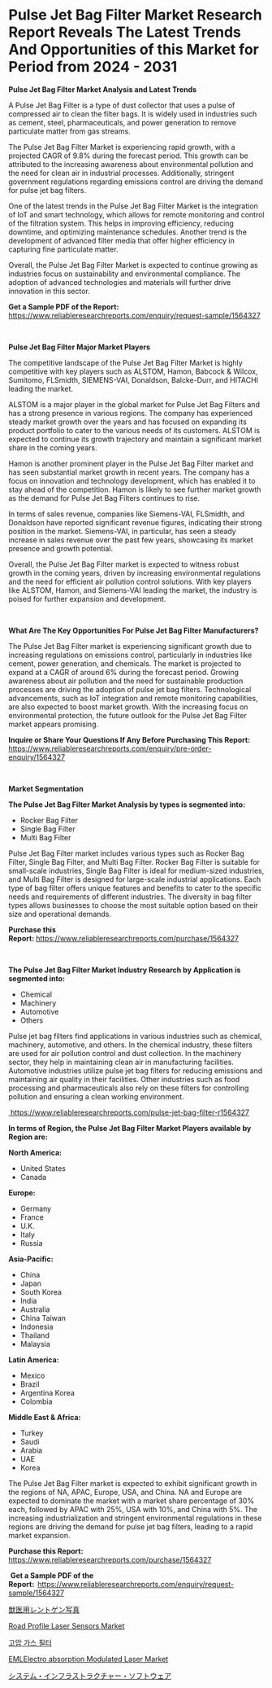 <p><h1>Pulse Jet Bag Filter Market Research Report Reveals The Latest Trends And Opportunities of this Market for Period from 2024 - 2031</h1></p><p><strong>Pulse Jet Bag Filter Market Analysis and Latest Trends</strong></p>
<p><p>A Pulse Jet Bag Filter is a type of dust collector that uses a pulse of compressed air to clean the filter bags. It is widely used in industries such as cement, steel, pharmaceuticals, and power generation to remove particulate matter from gas streams.</p><p>The Pulse Jet Bag Filter Market is experiencing rapid growth, with a projected CAGR of 9.8% during the forecast period. This growth can be attributed to the increasing awareness about environmental pollution and the need for clean air in industrial processes. Additionally, stringent government regulations regarding emissions control are driving the demand for pulse jet bag filters.</p><p>One of the latest trends in the Pulse Jet Bag Filter Market is the integration of IoT and smart technology, which allows for remote monitoring and control of the filtration system. This helps in improving efficiency, reducing downtime, and optimizing maintenance schedules. Another trend is the development of advanced filter media that offer higher efficiency in capturing fine particulate matter.</p><p>Overall, the Pulse Jet Bag Filter Market is expected to continue growing as industries focus on sustainability and environmental compliance. The adoption of advanced technologies and materials will further drive innovation in this sector.</p></p>
<p><strong>Get a Sample PDF of the Report:&nbsp;</strong> <a href="https://www.reliableresearchreports.com/enquiry/request-sample/1564327">https://www.reliableresearchreports.com/enquiry/request-sample/1564327</a></p>
<p>&nbsp;</p>
<p><strong>Pulse Jet Bag Filter Major Market Players</strong></p>
<p><p>The competitive landscape of the Pulse Jet Bag Filter Market is highly competitive with key players such as ALSTOM, Hamon, Babcock & Wilcox, Sumitomo, FLSmidth, SIEMENS-VAI, Donaldson, Balcke-Durr, and HITACHI leading the market.</p><p>ALSTOM is a major player in the global market for Pulse Jet Bag Filters and has a strong presence in various regions. The company has experienced steady market growth over the years and has focused on expanding its product portfolio to cater to the various needs of its customers. ALSTOM is expected to continue its growth trajectory and maintain a significant market share in the coming years.</p><p>Hamon is another prominent player in the Pulse Jet Bag Filter market and has seen substantial market growth in recent years. The company has a focus on innovation and technology development, which has enabled it to stay ahead of the competition. Hamon is likely to see further market growth as the demand for Pulse Jet Bag Filters continues to rise.</p><p>In terms of sales revenue, companies like Siemens-VAI, FLSmidth, and Donaldson have reported significant revenue figures, indicating their strong position in the market. Siemens-VAI, in particular, has seen a steady increase in sales revenue over the past few years, showcasing its market presence and growth potential.</p><p>Overall, the Pulse Jet Bag Filter market is expected to witness robust growth in the coming years, driven by increasing environmental regulations and the need for efficient air pollution control solutions. With key players like ALSTOM, Hamon, and Siemens-VAI leading the market, the industry is poised for further expansion and development.</p></p>
<p>&nbsp;</p>
<p><strong>What Are The Key Opportunities For Pulse Jet Bag Filter Manufacturers?</strong></p>
<p><p>The Pulse Jet Bag Filter market is experiencing significant growth due to increasing regulations on emissions control, particularly in industries like cement, power generation, and chemicals. The market is projected to expand at a CAGR of around 6% during the forecast period. Growing awareness about air pollution and the need for sustainable production processes are driving the adoption of pulse jet bag filters. Technological advancements, such as IoT integration and remote monitoring capabilities, are also expected to boost market growth. With the increasing focus on environmental protection, the future outlook for the Pulse Jet Bag Filter market appears promising.</p></p>
<p><strong>Inquire or Share Your Questions If Any Before Purchasing This Report:</strong> <a href="https://www.reliableresearchreports.com/enquiry/pre-order-enquiry/1564327">https://www.reliableresearchreports.com/enquiry/pre-order-enquiry/1564327</a></p>
<p>&nbsp;</p>
<p><strong>Market Segmentation</strong></p>
<p><strong>The Pulse Jet Bag Filter Market Analysis by types is segmented into:</strong></p>
<p><ul><li>Rocker Bag Filter</li><li>Single Bag Filter</li><li>Multi Bag Filter</li></ul></p>
<p><p>Pulse Jet Bag Filter market includes various types such as Rocker Bag Filter, Single Bag Filter, and Multi Bag Filter. Rocker Bag Filter is suitable for small-scale industries, Single Bag Filter is ideal for medium-sized industries, and Multi Bag Filter is designed for large-scale industrial applications. Each type of bag filter offers unique features and benefits to cater to the specific needs and requirements of different industries. The diversity in bag filter types allows businesses to choose the most suitable option based on their size and operational demands.</p></p>
<p><strong>Purchase this Report:&nbsp;</strong><a href="https://www.reliableresearchreports.com/purchase/1564327">https://www.reliableresearchreports.com/purchase/1564327</a></p>
<p>&nbsp;</p>
<p><strong>The Pulse Jet Bag Filter Market Industry Research by Application is segmented into:</strong></p>
<p><ul><li>Chemical</li><li>Machinery</li><li>Automotive</li><li>Others</li></ul></p>
<p><p>Pulse jet bag filters find applications in various industries such as chemical, machinery, automotive, and others. In the chemical industry, these filters are used for air pollution control and dust collection. In the machinery sector, they help in maintaining clean air in manufacturing facilities. Automotive industries utilize pulse jet bag filters for reducing emissions and maintaining air quality in their facilities. Other industries such as food processing and pharmaceuticals also rely on these filters for controlling pollution and ensuring a clean working environment.</p></p>
<p><a href="https://www.reliableresearchreports.com/pulse-jet-bag-filter-r1564327">&nbsp;https://www.reliableresearchreports.com/pulse-jet-bag-filter-r1564327</a></p>
<p><strong>In terms of Region, the Pulse Jet Bag Filter Market Players available by Region are:</strong></p>
<p>
    <p> <strong> North America: </strong>
        <ul>
            <li>United States</li>
            <li>Canada</li>
        </ul>
        </p> 
    <p> <strong> Europe: </strong>
        <ul>
            <li>Germany</li>
            <li>France</li>
            <li>U.K.</li>
            <li>Italy</li>
            <li>Russia</li>
        </ul>
        </p> 
    <p> <strong> Asia-Pacific: </strong>
        <ul>
            <li>China</li>
            <li>Japan</li>
            <li>South Korea</li>
            <li>India</li>
            <li>Australia</li>
            <li>China Taiwan</li>
            <li>Indonesia</li>
            <li>Thailand</li>
            <li>Malaysia</li>
        </ul>
        </p> 
    <p> <strong> Latin America: </strong>
        <ul>
            <li>Mexico</li>
            <li>Brazil</li>
            <li>Argentina Korea</li>
            <li>Colombia</li>
        </ul>
        </p> 
    <p> <strong> Middle East & Africa: </strong>
        <ul>
            <li>Turkey</li>
            <li>Saudi</li>
            <li>Arabia</li>
            <li>UAE</li>
            <li>Korea</li>
        </ul>
    </p>
    </p>
<p><p>The Pulse Jet Bag Filter market is expected to exhibit significant growth in the regions of NA, APAC, Europe, USA, and China. NA and Europe are expected to dominate the market with a market share percentage of 30% each, followed by APAC with 25%, USA with 10%, and China with 5%. The increasing industrialization and stringent environmental regulations in these regions are driving the demand for pulse jet bag filters, leading to a rapid market expansion.</p></p>
<p><strong>Purchase this Report: </strong><a href="https://www.reliableresearchreports.com/purchase/1564327">https://www.reliableresearchreports.com/purchase/1564327</a></p>
<p>&nbsp;<strong>Get a Sample PDF of the Report:&nbsp;&nbsp;</strong><a href="https://www.reliableresearchreports.com/enquiry/request-sample/1564327">https://www.reliableresearchreports.com/enquiry/request-sample/1564327</a></p>
<p><strong></strong></p>
<p><p><a href="https://medium.com/@edwards13jessica/%E7%8D%A3%E5%8C%BB%E6%94%BE%E5%B0%84%E7%B7%9A%E6%8A%80%E8%A1%93%E5%B8%82%E5%A0%B4%E8%AA%BF%E6%9F%BB%E3%83%AC%E3%83%9D%E3%83%BC%E3%83%88-%E3%81%9D%E3%81%AE%E6%AD%B4%E5%8F%B2%E3%81%A82031%E5%B9%B4%E3%81%BE%E3%81%A7%E3%81%AE%E4%BA%88%E6%B8%AC-48a94ff23bba">獣医用レントゲン写真</a></p><p><a href="https://www.linkedin.com/pulse/road-profile-laser-sensors-market-size-trends-complete-industry-t6fde?trackingId=m2kN60fgpvH1NoO2ohB7qA%3D%3D">Road Profile Laser Sensors Market</a></p><p><a href="https://medium.com/@anitabeatty2023_43986/%EA%B3%A0%EC%95%95-%EA%B0%80%EC%8A%A4-%ED%95%84%ED%84%B0-%EC%8B%9C%EC%9E%A5%EC%9D%80-%EC%8B%9C%EC%9E%A5-%EC%A0%90%EC%9C%A0%EC%9C%A8-%ED%81%AC%EA%B8%B0-%EB%B0%8F-2031%EB%85%84%EA%B9%8C%EC%A7%80-%EC%98%88%EC%83%81%EB%90%98%EB%8A%94-%EC%98%88%EC%B8%A1%EC%97%90-%EC%B4%88%EC%A0%90%EC%9D%84-%EB%A7%9E%EC%B6%A5%EB%8B%88%EB%8B%A4-2352f52b1ade">고압 가스 필터</a></p><p><a href="https://www.linkedin.com/pulse/emlelectro-absorption-modulated-laser-market-analysis-sze-forecasted-xaz9e?trackingId=2fdZGtJ5wy%2BYGB0QAL06vQ%3D%3D">EMLElectro absorption Modulated Laser Market</a></p><p><a href="https://medium.com/@jonathanailey6577467/%E3%82%B7%E3%82%B9%E3%83%86%E3%83%A0%E3%82%A4%E3%83%B3%E3%83%95%E3%83%A9%E3%82%B9%E3%83%88%E3%83%A9%E3%82%AF%E3%83%81%E3%83%A3%E3%82%BD%E3%83%95%E3%83%88%E3%82%A6%E3%82%A7%E3%82%A2%E5%B8%82%E5%A0%B4-2031%E5%B9%B4%E3%81%BE%E3%81%A7%E3%81%AE%E6%88%90%E5%8A%9F%E3%81%99%E3%82%8B%E3%83%93%E3%82%B8%E3%83%8D%E3%82%B9%E6%88%A6%E7%95%A5%E3%81%AE%E9%8D%B5-60d3d6fc2a1a">システム・インフラストラクチャー・ソフトウェア</a></p></p>